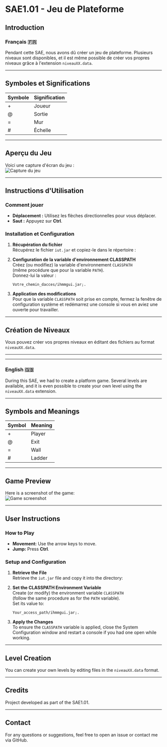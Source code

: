 # SAE1.01 - Jeu de Plateforme

## **Introduction**  
### Français 🇫🇷  
Pendant cette SAE, nous avons dû créer un jeu de plateforme. Plusieurs niveaux sont disponibles, et il est même possible de créer vos propres niveaux grâce à l'extension `niveauXX.data`.  

---

## **Symboles et Significations**  

| Symbole | Signification |
|---------|---------------|
|    +    | Joueur        |
|    @    | Sortie        |
|    =    | Mur           |
|    #    | Échelle       |


---

## **Aperçu du Jeu**  
Voici une capture d'écran du jeu :  
![Capture du jeu](https://github.com/user-attachments/assets/70055db1-ad73-43cb-b18f-5e3cc34e4eb1)

---

## **Instructions d'Utilisation**  
### **Comment jouer**  
- **Déplacement :** Utilisez les flèches directionnelles pour vous déplacer.  
- **Saut :** Appuyez sur **Ctrl**.  

### **Installation et Configuration**  
1. **Récupération du fichier**  
    Récupérez le fichier `iut.jar` et copiez-le dans le répertoire :  

2. **Configuration de la variable d'environnement CLASSPATH**  
    Créez (ou modifiez) la variable d'environnement `CLASSPATH`  
    (même procédure que pour la variable `PATH`).  
    Donnez-lui la valeur :  
    ```
    Votre_chemin_dacces/ihmmgui.jar;.
    ```

3. **Application des modifications**  
    Pour que la variable `CLASSPATH` soit prise en compte, fermez la fenêtre de configuration système et redémarrez une console si vous en aviez une ouverte pour travailler.

---

## **Création de Niveaux**  
Vous pouvez créer vos propres niveaux en éditant des fichiers au format `niveauXX.data`.  

---

---

### English 🇬🇧  
During this SAE, we had to create a platform game. Several levels are available, and it is even possible to create your own level using the `niveauXX.data` extension.  

---

## **Symbols and Meanings**  

| Symbol | Meaning   |
|--------|-----------|
|   +    | Player    |
|   @    | Exit      |
|   =    | Wall      |
|   #    | Ladder    |


---

## **Game Preview**  
Here is a screenshot of the game:  
![Game screenshot](https://github.com/user-attachments/assets/70055db1-ad73-43cb-b18f-5e3cc34e4eb1)

---

## **User Instructions**  
### **How to Play**  
- **Movement:** Use the arrow keys to move.  
- **Jump:** Press **Ctrl**.  

### **Setup and Configuration**  
1. **Retrieve the File**  
    Retrieve the `iut.jar` file and copy it into the directory:  

2. **Set the CLASSPATH Environment Variable**  
    Create (or modify) the environment variable `CLASSPATH`  
    (follow the same procedure as for the `PATH` variable).  
    Set its value to:  
    ```
    Your_access_path/ihmmgui.jar;.
    ```

3. **Apply the Changes**  
    To ensure the `CLASSPATH` variable is applied, close the System Configuration window and restart a console if you had one open while working.

---

## **Level Creation**  
You can create your own levels by editing files in the `niveauXX.data` format.  

---

## **Credits**  
Project developed as part of the SAE1.01.

---

## **Contact**  
For any questions or suggestions, feel free to open an issue or contact me via GitHub.
